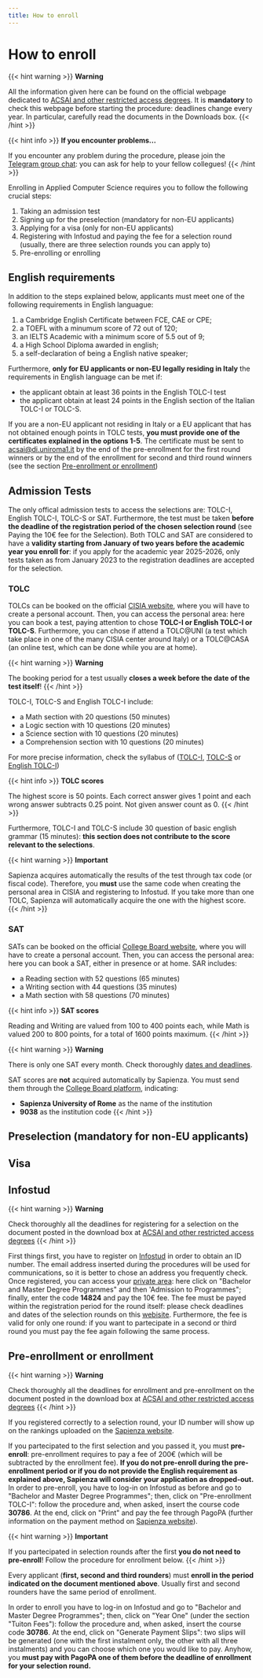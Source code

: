 ```yaml
---
title: How to enroll
---
```


# How to enroll

{{< hint warning >}}
<i class="fa-solid fa-triangle-exclamation" style="color: #FFD43B;"></i> **Warning**

All the information given here can be found on the official webpage dedicated to [ACSAI and other restricted access degrees](https://www.uniroma1.it/en/pagina/restricted-access-degree-programmes-tolc-i-and-selections). It is **mandatory** to check this webpage before starting the procedure: deadlines change every year. In particular, carefully read the documents in the Downloads box.
{{< /hint >}}

{{< hint info >}}
<i class="fa-solid fa-circle-info" style="color: #74C0FC;"></i> **If you encounter problems...**

If you encounter any problem during the procedure, please join the [Telegram group chat](https://t.me/appliedCS_AI): you can ask for help to your fellow collegues!
{{< /hint >}}

Enrolling in Applied Computer Science requires you to follow the following crucial steps:
1. Taking an admission test
2. Signing up for the preselection (mandatory for non-EU applicants)
3. Applying for a visa (only for non-EU applicants)
4. Registering with Infostud and paying the fee for a selection round (usually, there are three selection rounds you can apply to)
5. Pre-enrolling or enrolling

## English requirements

In addition to the steps explained below, applicants must meet one of the following requirements in English languague:
1. a Cambridge English Certificate between FCE, CAE or CPE;
2. a TOEFL with a minumum score of 72 out of 120;
3. an IELTS Academic with a minimum score of 5.5 out of 9;
4. a High School Diploma awarded in english;
5. a self-declaration of being a English native speaker;

Furthermore, **only for EU applicants or non-EU legally residing in Italy** the requirements in English language can be met if:
- the applicant obtain at least 36 points in the English TOLC-I test
- the applicant obtain at least 24 points in the English section of the Italian TOLC-I or TOLC-S.

If you are a non-EU applicant not residing in Italy or a EU applicant that has not obtained enough points in TOLC tests, **you must provide one of the certificates explained in the options 1-5**. The certificate must be sent to [acsai@di.uniroma1.it]( acsai@di.uniroma1.it) by the end of the pre-enrollment for the first round winners or by the end of the enrollment for second and third round winners (see the section [Pre-enrollment or enrollment](#pre-enrollment-or-enrollment))

## Admission Tests
The only offical admission tests to access the selections are: TOLC-I, English TOLC-I, TOLC-S or SAT. Furthermore, the test must be taken **before the deadline of the registration period of the chosen selection round** (see Paying the 10€ fee for the Selection). Both TOLC and SAT are considered to have a **validity starting from January of two years before the academic year you enroll for**: if you apply for the academic year 2025-2026, only tests taken as from January 2023 to the registration deadlines are accepted for the selection.

### TOLC
TOLCs can be booked on the official [CISIA website](https://www.cisiaonline.it/?t=1), where you will have to create a personal account. Then, you can access the personal area: here you can book a test, paying attention to chose **TOLC-I or English TOLC-I or TOLC-S**. Furthermore, you can chose if attend a TOLC@UNI (a test which take place in one of the many CISIA center around Italy) or a TOLC@CASA (an online test, which can be done while you are at home).

{{< hint warning >}}
<i class="fa-solid fa-triangle-exclamation" style="color: #FFD43B;"></i> **Warning**

The booking period for a test usually **closes a week before the date of the test itself**!
{{< /hint >}}

TOLC-I, TOLC-S and English TOLC-I include:
 - a Math section with 20 questions (50 minutes)
 - a Logic section with 10 questions (20 minutes)
 - a Science section with 10 questions (20 minutes)
 - a Comprehension section with 10 questions (20 minutes)

For more precise information, check the syllabus of ([TOLC-I](https://www.cisiaonline.it/en/area-tematica-tolc-ingegneria/struttura-della-prova-e-syllabus/), [TOLC-S](https://www.cisiaonline.it/area-tematica-tolc-scienze/struttura-della-prova-e-sillabo/) or [English TOLC-I](https://www.cisiaonline.it/area-tematica-english-tolc-ingegneria/structure-and-syllabus/))

{{< hint info >}}
<i class="fa-solid fa-circle-info" style="color: #74C0FC;"></i> **TOLC scores**

The highest score is 50 points. Each correct answer gives 1 point and each wrong answer subtracts 0.25 point. Not given answer count as 0.
{{< /hint >}}

Furthermore, TOLC-I and TOLC-S include 30 question of basic english grammar (15 minutes): **this section does not contribute to the score relevant to the selections**.

{{< hint warning >}}
<i class="fa-solid fa-triangle-exclamation" style="color: #FFD43B;"></i> **Important**

Sapienza acquires automatically the results of the test through tax code (or fiscal code). Therefore, you **must** use the same code when creating the personal area in CISIA and registering to Infostud. If you take more than one TOLC, Sapienza will automatically acquire the one with the highest score.
{{< /hint >}}

### SAT

SATs can be booked on the official [College Board website](https://satsuite.collegeboard.org/), where you will have to create a personal account. Then, you can access the personal area: here you can book a SAT, either in presence or at home.
SAR includes:
- a Reading section with 52 questions (65 minutes)
- a Writing section with 44 questions (35 minutes)
- a Math section with 58 questions (70 minutes)

{{< hint info >}}
<i class="fa-solid fa-circle-info" style="color: #74C0FC;"></i> **SAT scores**

Reading and Writing are valued from 100 to 400 points each, while Math is valued 200 to 800 points, for a total of 1600 points maximum.
{{< /hint >}}

{{< hint warning >}}
<i class="fa-solid fa-triangle-exclamation" style="color: #FFD43B;"></i> **Warning**

There is only one SAT every month. Check thoroughly [dates and deadlines](https://satsuite.collegeboard.org/sat/dates-deadlines).

SAT scores are **not** acquired automatically by Sapienza. You must send them through the [College Board platform](https://satsuite.collegeboard.org/sat/scores/send-scores-to-colleges/sending-scores), indicating:
- **Sapienza University of Rome** as the name of the institution
- **9038** as the institution code
{{< /hint >}}


## Preselection (mandatory for non-EU applicants)



## Visa



## Infostud

{{< hint warning >}}
<i class="fa-solid fa-triangle-exclamation" style="color: #FFD43B;"></i> **Warning**

Check thoroughly all the deadlines for registering for a selection on the document posted in the download box at [ACSAI and other restricted access degrees](https://www.uniroma1.it/en/pagina/restricted-access-degree-programmes-tolc-i-and-selections)
{{< /hint >}}

First things first, you have to register on [Infostud](https://www.studenti.uniroma1.it/phoenixreg/index.html) in order to obtain an ID number. The email address inserted during the procedures will be used for communications, so it is better to chose an address you frequently check.
Once registered, you can access your [private area](https://www.uniroma1.it/en/pagina-strutturale/students): here click on "Bachelor and Master Degree Programmes" and then 'Admission to Programmes"; finally, enter the code **14824** and pay the 10€ fee. The fee must be payed within the registration period for the round itself: please check deadlines and dates of the selection rounds on this [webisite](https://www.uniroma1.it/en/pagina/restricted-access-degree-programmes-tolc-i-and-selections). Furthermore, the fee is valid for only one round: if you want to partecipate in a second or third round you must pay the fee again following the same process.

<!--![This is an alt text.](https://lh6.googleusercontent.com/cHDm-A_D-V-O5PtwGNfPgzXWIIwmgRhqDB6LQwqBxTu4uJf23JZXnchc-ZtsotfCp-OXEyH4ty_vVKI8wm3qnLwqZQGYbzYCwHLwM2Yisz4rpnCVEsPfm2bCs5qq95b0_w=w1280)

![This is an alt text.](https://lh5.googleusercontent.com/TBOleKMVa2V3tHBzTFg1uXC3-kuUXYVH8zZowKX3C7DR6LlhLAjmprovk9JiDtMpn80Mj1-eO1y-a55E5xjNwzAwO4IOwA5JD0RaX1wJaUP5_saAap7b-GIZyjFy4GjHRw=w1280)-->

## Pre-enrollment or enrollment

{{< hint warning >}}
<i class="fa-solid fa-triangle-exclamation" style="color: #FFD43B;"></i> **Warning**

Check thoroughly all the deadlines for enrollment and pre-enrollment on the document posted in the download box at [ACSAI and other restricted access degrees](https://www.uniroma1.it/en/pagina/restricted-access-degree-programmes-tolc-i-and-selections)
{{< /hint >}}

If you registered correctly to a selection round, your ID number will show up on the rankings uploaded on the [Sapienza website](https://www.uniroma1.it/en/pagina/restricted-access-degree-programmes-tolc-i-and-selections).

If you partecipated to the first selection and you passed it, you must **pre-enroll**: pre-enrollment requires to pay a fee of 200€ (which will be subtracted by the enrollment fee). **If you do not pre-enroll during the pre-enrollment period or if you do not provide the English requirement as explained above, Sapienza will consider your application as dropped-out.**
In order to pre-enroll, you have to log-in on Infostud as before and go to "Bachelor and Master Degree Programmes"; then, click on "Pre-enrollment TOLC-I": follow the procedure and, when asked, insert the course code **30786**. At the end, click on "Print" and pay the fee through PagoPA (further information on the payment method on [Sapienza website](https://www.uniroma1.it/en/pagina/payment)).

{{< hint warning >}}
<i class="fa-solid fa-triangle-exclamation" style="color: #FFD43B;"></i> **Important**

If you partecipated in selection rounds after the first **you do not need to pre-enroll**! Follow the procedure for enrollment below.
{{< /hint >}}

<!--![This is an alt text.](https://lh5.googleusercontent.com/gqbU-uOjelsQD0k-wGmDlUWYB_aWRjjkDko-cE0Div4LCFd6qeNJDM7WNFXEJiJ06qKETXPtHq3esshBm1MnQDjo9hq5tM28VQ5vf8YtXaaV6x4VtiKRmvmGBuI6iTTzGA=w1280)-->

Every applicant (**first, second and third rounders**) must **enroll in the period indicated on the document mentioned above**. Usually first and second rounders have the same period of enrollment.

In order to enroll you have to log-in on Infostud and go to "Bachelor and Master Degree Programmes"; then, click on "Year One" (under the section "Tuiton Fees"): follow the procedure and, when asked, insert the course code **30786**. At the end, click on "Generate Payment Slips": two slips will be generated (one with the first instalment only, the other with all three instalments) and you can choose which one you would like to pay. Anyhow, you **must pay with PagoPA one of them before the deadline of enrollment for your selection round.**

<!--![This is an alt text.](https://lh3.googleusercontent.com/RQAHn6fHzXsd1VMhkxAbDQtsKH6OcewIHuol_h2-RcdMpbXibG0rEa0NdUETSiJ-V1YrTgUp7XNo1PEMaPC1bBkYrlx3DBtaEOWnvXHQUefpRnuiEgkrQ6dHRiL0PiIxbA=w1280)-->
